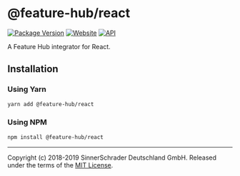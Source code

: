 # @feature-hub/react

[![Package Version][package-badge]][package-npm]
[![Website][website-badge]][website] [![API][api-badge]][api]

A Feature Hub integrator for React.

## Installation

### Using Yarn

```sh
yarn add @feature-hub/react
```

### Using NPM

```sh
npm install @feature-hub/react
```

---

Copyright (c) 2018-2019 SinnerSchrader Deutschland GmbH. Released under the
terms of the [MIT License][license].

[api]: https://feature-hub.netlify.com/@feature-hub/react/
[api-badge]: https://img.shields.io/badge/API-Feature%20Hub-%234502da.svg
[license]: https://github.com/sinnerschrader/feature-hub/blob/master/LICENSE
[package-badge]: https://img.shields.io/npm/v/@feature-hub/react.svg
[package-npm]: https://www.npmjs.com/package/@feature-hub/react
[website]: https://feature-hub.netlify.com/
[website-badge]:
  https://img.shields.io/badge/Website-Feature%20Hub-%234502da.svg
